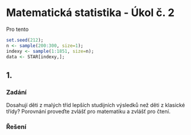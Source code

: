 # Matematická statistika - Úkol č. 2
Pro tento 
```r
set.seed(212);
n <- sample(200:300, size=1);
indexy <- sample(1:1851, size=n);
data <- STAR[indexy,];
```
## 1. 
### Zadání
Dosahují děti z malých tříd lepších studijních výsledků než děti z klasické třídy? Porovnání proveďte zvlášť pro matematiku a zvlášť pro čtení.
### Řešení

<!--stackedit_data:
eyJoaXN0b3J5IjpbLTg2NDQwMzIxXX0=
-->